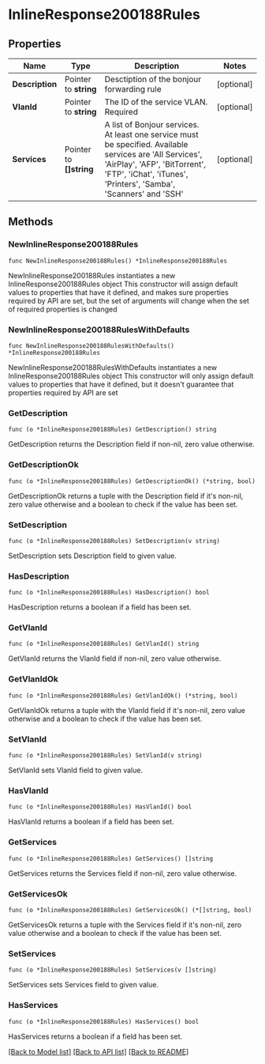 # InlineResponse200188Rules

## Properties

Name | Type | Description | Notes
------------ | ------------- | ------------- | -------------
**Description** | Pointer to **string** | Desctiption of the bonjour forwarding rule | [optional] 
**VlanId** | Pointer to **string** | The ID of the service VLAN. Required | [optional] 
**Services** | Pointer to **[]string** | A list of Bonjour services. At least one service must be specified. Available services are &#39;All Services&#39;, &#39;AirPlay&#39;, &#39;AFP&#39;, &#39;BitTorrent&#39;, &#39;FTP&#39;, &#39;iChat&#39;, &#39;iTunes&#39;, &#39;Printers&#39;, &#39;Samba&#39;, &#39;Scanners&#39; and &#39;SSH&#39; | [optional] 

## Methods

### NewInlineResponse200188Rules

`func NewInlineResponse200188Rules() *InlineResponse200188Rules`

NewInlineResponse200188Rules instantiates a new InlineResponse200188Rules object
This constructor will assign default values to properties that have it defined,
and makes sure properties required by API are set, but the set of arguments
will change when the set of required properties is changed

### NewInlineResponse200188RulesWithDefaults

`func NewInlineResponse200188RulesWithDefaults() *InlineResponse200188Rules`

NewInlineResponse200188RulesWithDefaults instantiates a new InlineResponse200188Rules object
This constructor will only assign default values to properties that have it defined,
but it doesn't guarantee that properties required by API are set

### GetDescription

`func (o *InlineResponse200188Rules) GetDescription() string`

GetDescription returns the Description field if non-nil, zero value otherwise.

### GetDescriptionOk

`func (o *InlineResponse200188Rules) GetDescriptionOk() (*string, bool)`

GetDescriptionOk returns a tuple with the Description field if it's non-nil, zero value otherwise
and a boolean to check if the value has been set.

### SetDescription

`func (o *InlineResponse200188Rules) SetDescription(v string)`

SetDescription sets Description field to given value.

### HasDescription

`func (o *InlineResponse200188Rules) HasDescription() bool`

HasDescription returns a boolean if a field has been set.

### GetVlanId

`func (o *InlineResponse200188Rules) GetVlanId() string`

GetVlanId returns the VlanId field if non-nil, zero value otherwise.

### GetVlanIdOk

`func (o *InlineResponse200188Rules) GetVlanIdOk() (*string, bool)`

GetVlanIdOk returns a tuple with the VlanId field if it's non-nil, zero value otherwise
and a boolean to check if the value has been set.

### SetVlanId

`func (o *InlineResponse200188Rules) SetVlanId(v string)`

SetVlanId sets VlanId field to given value.

### HasVlanId

`func (o *InlineResponse200188Rules) HasVlanId() bool`

HasVlanId returns a boolean if a field has been set.

### GetServices

`func (o *InlineResponse200188Rules) GetServices() []string`

GetServices returns the Services field if non-nil, zero value otherwise.

### GetServicesOk

`func (o *InlineResponse200188Rules) GetServicesOk() (*[]string, bool)`

GetServicesOk returns a tuple with the Services field if it's non-nil, zero value otherwise
and a boolean to check if the value has been set.

### SetServices

`func (o *InlineResponse200188Rules) SetServices(v []string)`

SetServices sets Services field to given value.

### HasServices

`func (o *InlineResponse200188Rules) HasServices() bool`

HasServices returns a boolean if a field has been set.


[[Back to Model list]](../README.md#documentation-for-models) [[Back to API list]](../README.md#documentation-for-api-endpoints) [[Back to README]](../README.md)


